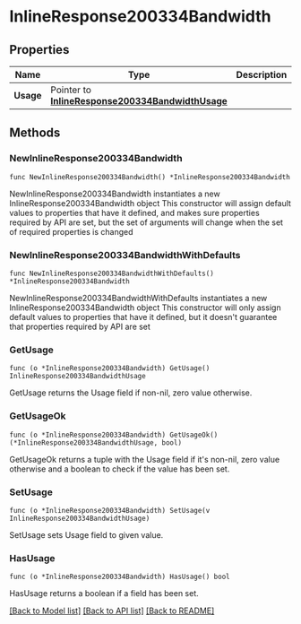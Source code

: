 # InlineResponse200334Bandwidth

## Properties

Name | Type | Description | Notes
------------ | ------------- | ------------- | -------------
**Usage** | Pointer to [**InlineResponse200334BandwidthUsage**](InlineResponse200334BandwidthUsage.md) |  | [optional] 

## Methods

### NewInlineResponse200334Bandwidth

`func NewInlineResponse200334Bandwidth() *InlineResponse200334Bandwidth`

NewInlineResponse200334Bandwidth instantiates a new InlineResponse200334Bandwidth object
This constructor will assign default values to properties that have it defined,
and makes sure properties required by API are set, but the set of arguments
will change when the set of required properties is changed

### NewInlineResponse200334BandwidthWithDefaults

`func NewInlineResponse200334BandwidthWithDefaults() *InlineResponse200334Bandwidth`

NewInlineResponse200334BandwidthWithDefaults instantiates a new InlineResponse200334Bandwidth object
This constructor will only assign default values to properties that have it defined,
but it doesn't guarantee that properties required by API are set

### GetUsage

`func (o *InlineResponse200334Bandwidth) GetUsage() InlineResponse200334BandwidthUsage`

GetUsage returns the Usage field if non-nil, zero value otherwise.

### GetUsageOk

`func (o *InlineResponse200334Bandwidth) GetUsageOk() (*InlineResponse200334BandwidthUsage, bool)`

GetUsageOk returns a tuple with the Usage field if it's non-nil, zero value otherwise
and a boolean to check if the value has been set.

### SetUsage

`func (o *InlineResponse200334Bandwidth) SetUsage(v InlineResponse200334BandwidthUsage)`

SetUsage sets Usage field to given value.

### HasUsage

`func (o *InlineResponse200334Bandwidth) HasUsage() bool`

HasUsage returns a boolean if a field has been set.


[[Back to Model list]](../README.md#documentation-for-models) [[Back to API list]](../README.md#documentation-for-api-endpoints) [[Back to README]](../README.md)


